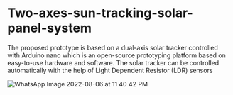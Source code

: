 # Two-axes-sun-tracking-solar-panel-system
The proposed prototype is based on a dual-axis solar tracker controlled with Arduino nano which is an open-source prototyping platform based on easy-to-use hardware and software. The solar tracker can be controlled automatically with the help of Light Dependent Resistor (LDR) sensors

![WhatsApp Image 2022-08-06 at 11 40 42 PM](https://user-images.githubusercontent.com/102615305/183261622-608985b1-f379-48ed-ba3d-de2c3185a739.jpeg)
